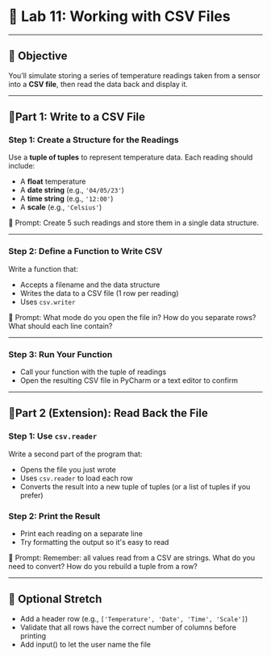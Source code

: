 # 🧪 Lab 11: Working with CSV Files

---

## 🎯 Objective

You’ll simulate storing a series of temperature readings taken from a sensor into a **CSV file**, then read the data back and display it.

---

## 📍Part 1: Write to a CSV File

### Step 1: Create a Structure for the Readings

Use a **tuple of tuples** to represent temperature data. Each reading should include:

- A **float** temperature
- A **date string** (e.g., `'04/05/23'`)
- A **time string** (e.g., `'12:00'`)
- A **scale** (e.g., `'Celsius'`)

📝 Prompt:
Create 5 such readings and store them in a single data structure.

---

### Step 2: Define a Function to Write CSV

Write a function that:

- Accepts a filename and the data structure
- Writes the data to a CSV file (1 row per reading)
- Uses `csv.writer`

📝 Prompt:
What mode do you open the file in?
How do you separate rows?
What should each line contain?

---

### Step 3: Run Your Function

- Call your function with the tuple of readings
- Open the resulting CSV file in PyCharm or a text editor to confirm

---

## 📍Part 2 (Extension): Read Back the File

### Step 1: Use `csv.reader`

Write a second part of the program that:

- Opens the file you just wrote
- Uses `csv.reader` to load each row
- Converts the result into a new tuple of tuples (or a list of tuples if you prefer)

### Step 2: Print the Result

- Print each reading on a separate line
- Try formatting the output so it's easy to read

📝 Prompt:
Remember: all values read from a CSV are strings.
What do you need to convert?
How do you rebuild a tuple from a row?

---

## 🧠 Optional Stretch

- Add a header row (e.g., `['Temperature', 'Date', 'Time', 'Scale']`)
- Validate that all rows have the correct number of columns before printing
- Add input() to let the user name the file
